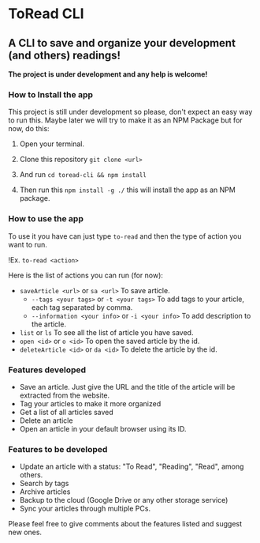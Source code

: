 # ToRead CLI

## A CLI to save and organize your development (and others) readings!

**The project is under development and any help is welcome!**

### How to Install the app

This project is still under development so please, don't expect an easy way to run this. Maybe later we will try to make it as an NPM Package but for now, do this:

1. Open your terminal.

2. Clone this repository
   `git clone <url>`

3. And run `cd toread-cli && npm install`

4. Then run this `npm install -g ./` this will install the app as an NPM package.

### How to use the app

To use it you have can just type `to-read` and then the type of action you want to run.

!Ex. `to-read <action>`

Here is the list of actions you can run (for now):

- `saveArticle <url>` or `sa <url>` To save article.
  - `--tags <your tags>` or `-t <your tags>` To add tags to your article, each tag separated by comma.
  - `--information <your info>` or `-i <your info>` To add description to the article.
- `list` or `ls`
  To see all the list of article you have saved.
- `open <id>` or `o <id>`
  To open the saved article by the id.
- `deleteArticle <id>` or `da <id>`
  To delete the article by the id.

### Features developed

- Save an article. Just give the URL and the title of the article will be extracted from the website.
- Tag your articles to make it more organized
- Get a list of all articles saved
- Delete an article
- Open an article in your default browser using its ID.

### Features to be developed

- Update an article with a status: "To Read", "Reading", "Read", among others.
- Search by tags
- Archive articles
- Backup to the cloud (Google Drive or any other storage service)
- Sync your articles through multiple PCs.

Please feel free to give comments about the features listed and suggest new ones.
